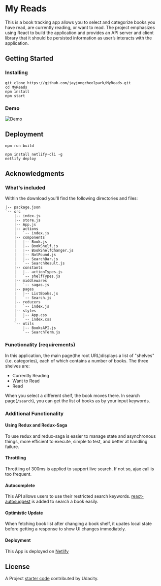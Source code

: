 # My Reads

This is a book tracking app allows you to select and categorize books you have read, are currently reading, or want to read. The project emphasizes using React to build the application and provides an API server and client library that it should be persisted information as user’s interacts with the application.

## Getting Started

### Installing

```
git clone https://github.com/jayjongcheolpark/MyReads.git
cd MyReads
npm install
npm start
```

### Demo

![Demo](https://gfycat.com/gifs/detail/OpenCorruptAsianporcupine)

## Deployment

```
npm run build

npm install netlify-cli -g
netlify deploy
```

## Acknowledgments
### What's included
Within the download you'll find the following directories and files:

```
|-- package.json
`-- src
    |-- index.js
    |-- store.js
    |-- App.js
    |-- actions
    |   `-- index.js
    |-- components
    |   |-- Book.js  
    |   |-- BookShelf.js
    |   |-- BookShelfChanger.js
    |   |-- NotFound.js
    |   |-- SearchBar.js
    |   `-- SearchResult.js
    |-- constants
    |   |-- actionTypes.js
    |   `-- shelfTypes.js
    |-- middlewares
    |   `-- sagas.js
    |-- pages
    |   |-- ListBooks.js
    |   `-- Search.js
    |-- reducers
    |   `-- index.js
    |-- styles
    |   |-- App.css
    |   `-- index.css
    `-- utils
        |-- BooksAPI.js
        `-- SearchTerm.js
```
 
### Functionality (requirements)

In this application, the main page(the root URL)displays a list of "shelves" (i.e. categories), each of which contains a number of books. The three shelves are:

* Currently Reading
* Want to Read
* Read

When you select a different shelf, the book moves there.
In search page(`/search`), you can get the list of books as by your input keywords.


### Additional Functionality
#### Using Redux and Redux-Saga
To use redux and redux-saga is easier to manage state and asynchronous things, more efficient to execute, simple to test, and better at handling failure.

#### Throttling
Throttling of 300ms is applied to support live search. If not so, ajax call is too frequent.

#### Autocomplete
This API allows users to use their restricted search keywords. [react-autosuggest](https://github.com/moroshko/react-autosuggest) is added to search a book easily.

#### Optimistic Update
When fetching book list after changing a book shelf, it upates local state before getting a response to show UI changes immediately.


#### Deployment
This App is deployed on [Netlify](https://www.netlify.com/)


## License

A Project [starter code](https://github.com/udacity/reactnd-project-myreads-starter) contributed by Udacity.
